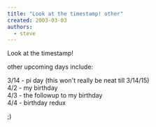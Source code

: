 ```yaml
---
title: "Look at the timestamp! other"
created: 2003-03-03
authors: 
  - steve
---
```


Look at the timestamp!  
  
  
other upcoming days include:  
  
3/14 - pi day (this won't really be neat till 3/14/15)  
4/2 - my birthday  
4/3 - the followup to my birthday  
4/4 - birthday redux  
  
;)
